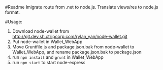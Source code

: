 #Readme
Imigrate route from .net to node.js.
Translate views/res to node.js format.


#Usage:
1. Download node-wallet from http://git.dev.sh.ctripcorp.com/rylan_yan/node-wallet.git
2. Put node-wallet in Wallet_WebApp
3. Move Gruntfile.js and package.json.bak from node-wallet to Wallet_WebApp, and rename package.json.bak to package.json 
4. run `npm install` and `grunt` in Wallet_WebApp
5. run `npm start` to start node-express

